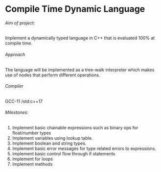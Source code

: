 # Compile Time Dynamic Language


###### Aim of project: 
Implement a dynamically typed language in C++ that is evaluated 100% at compile time.

###### Approach
The language will be implemented as a tree-walk interpreter which makes use of nodes that  perform different operations.  

###### Compiler
GCC-11 /std:c++17

###### Milestones:
1. Implement basic chainable expressions such as binary ops for float/number types
2. Implement variables using lookup table.
3. Implement boolean and string types.
4. Implement basic error messages for type related errors to expressions.
5. Implement basic control flow through if statements
6. Implement for loops
7. Implement methods
